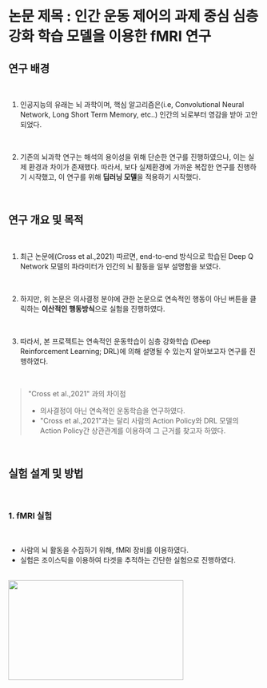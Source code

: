 # 논문 제목 : 인간 운동 제어의 과제 중심 심층 강화 학습 모델을 이용한 fMRI 연구

## 연구 배경
<br>

1. 인공지능의 유래는 뇌 과학이며, 핵심 알고리즘은(i.e, Convolutional Neural Network, Long Short Term Memory, etc..) 인간의 뇌로부터 영감을 받아 고안되었다.
<br>

2. 기존의 뇌과학 연구는 해석의 용이성을 위해 단순한 연구를 진행하였으나, 이는 실제 환경과 차이가 존재했다. 따라서, 보다 실제환경에 가까운 복잡한 연구를 진행하기 시작했고, 이 연구를 위해 **딥러닝 모델**을 적용하기 시작했다.
<br>

## 연구 개요 및 목적
<br>

1. 최근 논문에(Cross et al.,2021) 따르면, end-to-end 방식으로 학습된 Deep Q Network 모델의 파라미터가 인간의 뇌 활동을 일부 설명함을 보였다.
<br>

2. 하지만, 위 논문은 의사결정 분야에 관한 논문으로 연속적인 행동이 아닌 버튼을 클릭하는 **이산적인 행동방식**으로 실험을 진행하였다.
<br>

3. 따라서, 본 프로젝트는 연속적인 운동학습이 심층 강화학습 (Deep Reinforcement Learning; DRL)에 의해 설명될 수 있는지 알아보고자 연구를 진행하였다.
<br>

> "Cross et al.,2021" 과의 차이점<br>
> - 의사결정이 아닌 연속적인 운동학습을 연구하였다.
> - "Cross et al.,2021"과는 달리 사람의 Action Policy와 DRL 모델의 Action Policy간 상관관계를 이용하여 그 근거를 찾고자 하였다.
<br>

## 실험 설계 및 방법
<br>

### 1. fMRI 실험
<br>

- 사람의 뇌 활동을 수집하기 위해, fMRI 장비를 이용하였다.
- 실험은 조이스틱을 이용하여 타겟을 추적하는 간단한 실험으로 진행하였다.
<br><br>

<img src="./img/experiment.jpg" width="350" height="200"/>


